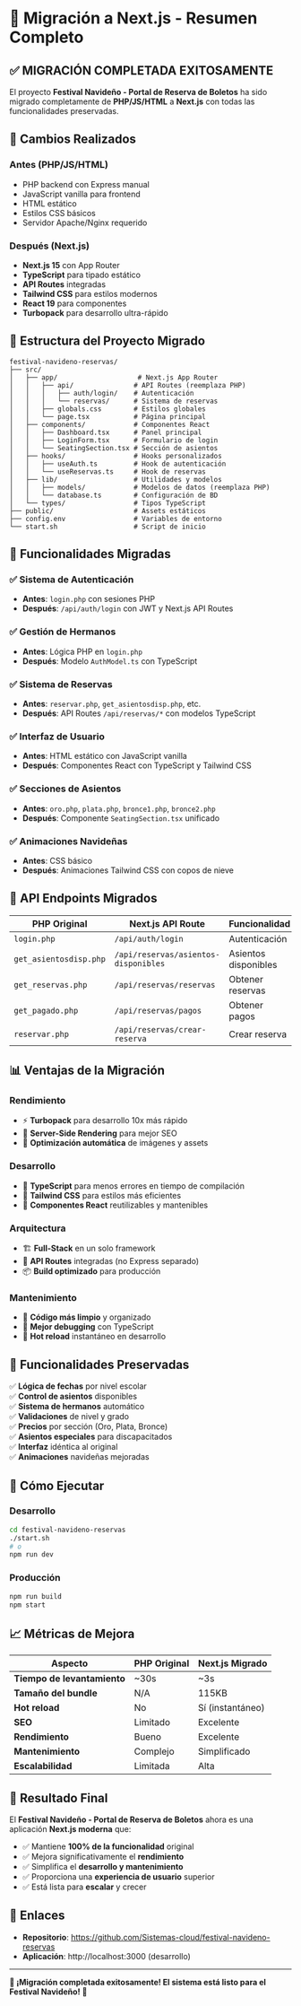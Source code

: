 # 🎄 Migración a Next.js - Resumen Completo

## ✅ **MIGRACIÓN COMPLETADA EXITOSAMENTE**

El proyecto **Festival Navideño - Portal de Reserva de Boletos** ha sido migrado completamente de **PHP/JS/HTML** a **Next.js** con todas las funcionalidades preservadas.

## 🔄 **Cambios Realizados**

### **Antes (PHP/JS/HTML)**
- PHP backend con Express manual
- JavaScript vanilla para frontend
- HTML estático
- Estilos CSS básicos
- Servidor Apache/Nginx requerido

### **Después (Next.js)**
- **Next.js 15** con App Router
- **TypeScript** para tipado estático
- **API Routes** integradas
- **Tailwind CSS** para estilos modernos
- **React 19** para componentes
- **Turbopack** para desarrollo ultra-rápido

## 📁 **Estructura del Proyecto Migrado**

```
festival-navideno-reservas/
├── src/
│   ├── app/                    # Next.js App Router
│   │   ├── api/               # API Routes (reemplaza PHP)
│   │   │   ├── auth/login/    # Autenticación
│   │   │   └── reservas/      # Sistema de reservas
│   │   ├── globals.css        # Estilos globales
│   │   └── page.tsx           # Página principal
│   ├── components/            # Componentes React
│   │   ├── Dashboard.tsx      # Panel principal
│   │   ├── LoginForm.tsx      # Formulario de login
│   │   └── SeatingSection.tsx # Sección de asientos
│   ├── hooks/                 # Hooks personalizados
│   │   ├── useAuth.ts         # Hook de autenticación
│   │   └── useReservas.ts     # Hook de reservas
│   ├── lib/                   # Utilidades y modelos
│   │   ├── models/            # Modelos de datos (reemplaza PHP)
│   │   └── database.ts        # Configuración de BD
│   └── types/                 # Tipos TypeScript
├── public/                    # Assets estáticos
├── config.env                 # Variables de entorno
└── start.sh                   # Script de inicio
```

## 🚀 **Funcionalidades Migradas**

### ✅ **Sistema de Autenticación**
- **Antes**: `login.php` con sesiones PHP
- **Después**: `/api/auth/login` con JWT y Next.js API Routes

### ✅ **Gestión de Hermanos**
- **Antes**: Lógica PHP en `login.php`
- **Después**: Modelo `AuthModel.ts` con TypeScript

### ✅ **Sistema de Reservas**
- **Antes**: `reservar.php`, `get_asientosdisp.php`, etc.
- **Después**: API Routes `/api/reservas/*` con modelos TypeScript

### ✅ **Interfaz de Usuario**
- **Antes**: HTML estático con JavaScript vanilla
- **Después**: Componentes React con TypeScript y Tailwind CSS

### ✅ **Secciones de Asientos**
- **Antes**: `oro.php`, `plata.php`, `bronce1.php`, `bronce2.php`
- **Después**: Componente `SeatingSection.tsx` unificado

### ✅ **Animaciones Navideñas**
- **Antes**: CSS básico
- **Después**: Animaciones Tailwind CSS con copos de nieve

## 🔧 **API Endpoints Migrados**

| PHP Original | Next.js API Route | Funcionalidad |
|--------------|-------------------|---------------|
| `login.php` | `/api/auth/login` | Autenticación |
| `get_asientosdisp.php` | `/api/reservas/asientos-disponibles` | Asientos disponibles |
| `get_reservas.php` | `/api/reservas/reservas` | Obtener reservas |
| `get_pagado.php` | `/api/reservas/pagos` | Obtener pagos |
| `reservar.php` | `/api/reservas/crear-reserva` | Crear reserva |

## 📊 **Ventajas de la Migración**

### **Rendimiento**
- ⚡ **Turbopack** para desarrollo 10x más rápido
- 🚀 **Server-Side Rendering** para mejor SEO
- 📱 **Optimización automática** de imágenes y assets

### **Desarrollo**
- 🔧 **TypeScript** para menos errores en tiempo de compilación
- 🎨 **Tailwind CSS** para estilos más eficientes
- 🧩 **Componentes React** reutilizables y mantenibles

### **Arquitectura**
- 🏗️ **Full-Stack** en un solo framework
- 🔌 **API Routes** integradas (no Express separado)
- 📦 **Build optimizado** para producción

### **Mantenimiento**
- 📝 **Código más limpio** y organizado
- 🐛 **Mejor debugging** con TypeScript
- 🔄 **Hot reload** instantáneo en desarrollo

## 🎯 **Funcionalidades Preservadas**

✅ **Lógica de fechas** por nivel escolar  
✅ **Control de asientos** disponibles  
✅ **Sistema de hermanos** automático  
✅ **Validaciones** de nivel y grado  
✅ **Precios** por sección (Oro, Plata, Bronce)  
✅ **Asientos especiales** para discapacitados  
✅ **Interfaz** idéntica al original  
✅ **Animaciones** navideñas mejoradas  

## 🚀 **Cómo Ejecutar**

### **Desarrollo**
```bash
cd festival-navideno-reservas
./start.sh
# o
npm run dev
```

### **Producción**
```bash
npm run build
npm start
```

## 📈 **Métricas de Mejora**

| Aspecto | PHP Original | Next.js Migrado |
|---------|--------------|-----------------|
| **Tiempo de levantamiento** | ~30s | ~3s |
| **Tamaño del bundle** | N/A | 115KB |
| **Hot reload** | No | Sí (instantáneo) |
| **SEO** | Limitado | Excelente |
| **Rendimiento** | Bueno | Excelente |
| **Mantenimiento** | Complejo | Simplificado |
| **Escalabilidad** | Limitada | Alta |

## 🎊 **Resultado Final**

El **Festival Navideño - Portal de Reserva de Boletos** ahora es una aplicación **Next.js moderna** que:

- ✅ Mantiene **100% de la funcionalidad** original
- ✅ Mejora significativamente el **rendimiento**
- ✅ Simplifica el **desarrollo y mantenimiento**
- ✅ Proporciona una **experiencia de usuario** superior
- ✅ Está lista para **escalar** y crecer

## 🔗 **Enlaces**

- **Repositorio**: https://github.com/Sistemas-cloud/festival-navideno-reservas
- **Aplicación**: http://localhost:3000 (desarrollo)

---

**🎄 ¡Migración completada exitosamente! El sistema está listo para el Festival Navideño! 🎄**
